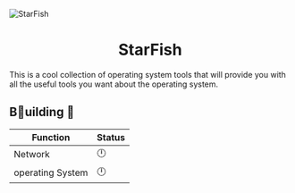 ![StarFish](https://github.com/0xhappyboy/starfish/blob/main/assets/imgs/banner.png "StarFish")
<center> <h1>StarFish</h1> </center>
This is a cool collection of operating system tools that will provide you with all the useful tools you want about the operating system.

## Building 🔨
| Function | Status |
|  ----  | ----  |
| Network  | 🕛 |
| operating System  | 🕛 |
